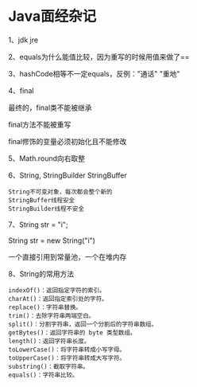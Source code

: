 # Java面经杂记

1、jdk jre

2、equals为什么能值比较，因为重写的时候用值来做了==

3、hashCode相等不一定equals，反例："通话" "重地"

4、final

最终的，final类不能被继承

final方法不能被重写

final修饰的变量必须初始化且不能修改

5、Math.round向右取整

6、String, StringBuilder StringBuffer

```
String不可变对象，每次都会整个新的
StringBuffer线程安全
StringBuilder线程不安全
```

7、String str = "i";

String str = new String("i")

一个直接引用到常量池，一个在堆内存

8、String的常用方法

```
indexOf()：返回指定字符的索引。
charAt()：返回指定索引处的字符。
replace()：字符串替换。
trim()：去除字符串两端空白。
split()：分割字符串，返回一个分割后的字符串数组。
getBytes()：返回字符串的 byte 类型数组。
length()：返回字符串长度。
toLowerCase()：将字符串转成小写字母。
toUpperCase()：将字符串转成大写字符。
substring()：截取字符串。
equals()：字符串比较。
```

